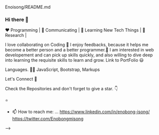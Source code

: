 Enoisong/README.md
 
### Hi there 👋

❤️ Programming | 🖤 Communicating | 💙 Learning New Tech Things | 🧡 Research |  














I love collaborating on Coding 🖤
I enjoy feedbacks, because it helps me become a better person and a better programmer.🧡
I am interested in web developement and can pick up skills quickly, and also willing to dive deep into learning the requisite skills to learn and grow.
Link to PortFolio 😃

Languages. 👨‍💻
JavaScript, Bootstrap, Markups  
 
 
 


  
  
  
  
  
  
  
  
  
  
  
  
  
  
  
 
Let's Connect 🤝
    


Check the Repositories and don't forget to give a star. 👇

⭐ 

 
 
 
 
 
 
 
   
- 📫 How to reach me: ...
https://www.linkedin.com/in/enobong-isong/ https://twitter.com/Enobongmisong

 

 

-->
